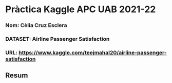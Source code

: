 # Pràctica Kaggle APC UAB 2021-22
### Nom: Cèlia Cruz Esclera
### DATASET: Airline Passenger Satisfaction
### URL: https://www.kaggle.com/teejmahal20/airline-passenger-satisfaction

## Resum
